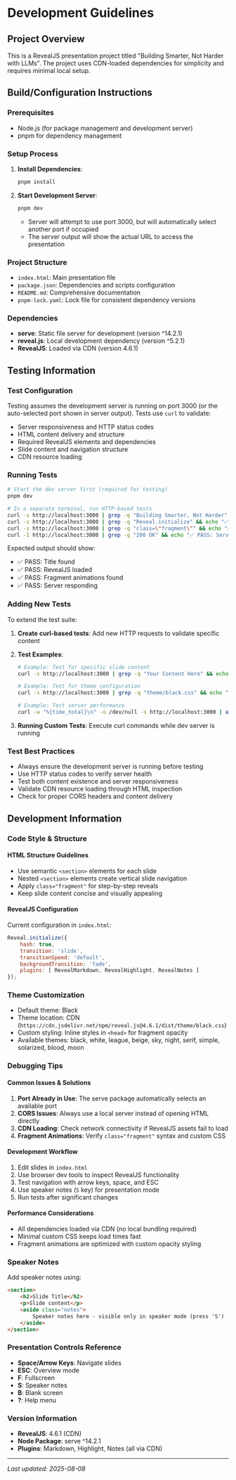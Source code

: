 # Development Guidelines

## Project Overview
This is a RevealJS presentation project titled "Building Smarter, Not Harder with LLMs". The project uses CDN-loaded dependencies for simplicity and requires minimal local setup.

## Build/Configuration Instructions

### Prerequisites
- Node.js (for package management and development server)
- pnpm for dependency management

### Setup Process
1. **Install Dependencies**:
   ```bash
   pnpm install
   ```

2. **Start Development Server**:
   ```bash
   pnpm dev
   ```
   - Server will attempt to use port 3000, but will automatically select another port if occupied
   - The server output will show the actual URL to access the presentation

### Project Structure
- `index.html`: Main presentation file
- `package.json`: Dependencies and scripts configuration
- `README.md`: Comprehensive documentation
- `pnpm-lock.yaml`: Lock file for consistent dependency versions

### Dependencies
- **serve**: Static file server for development (version ^14.2.1)
- **reveal.js**: Local development dependency (version ^5.2.1)
- **RevealJS**: Loaded via CDN (version 4.6.1)

## Testing Information

### Test Configuration
Testing assumes the development server is running on port 3000 (or the auto-selected port shown in server output). Tests use `curl` to validate:
- Server responsiveness and HTTP status codes
- HTML content delivery and structure
- Required RevealJS elements and dependencies
- Slide content and navigation structure
- CDN resource loading

### Running Tests
```bash
# Start the dev server first (required for testing)
pnpm dev

# In a separate terminal, run HTTP-based tests
curl -s http://localhost:3000 | grep -q "Building Smarter, Not Harder" && echo "✅ PASS: Title found" || echo "❌ FAIL: Title missing"
curl -s http://localhost:3000 | grep -q "Reveal.initialize" && echo "✅ PASS: RevealJS loaded" || echo "❌ FAIL: RevealJS missing"
curl -s http://localhost:3000 | grep -q "class=\"fragment\"" && echo "✅ PASS: Fragment animations found" || echo "❌ FAIL: No fragments"
curl -I http://localhost:3000 | grep -q "200 OK" && echo "✅ PASS: Server responding" || echo "❌ FAIL: Server error"
```

Expected output should show:
- ✅ PASS: Title found
- ✅ PASS: RevealJS loaded
- ✅ PASS: Fragment animations found
- ✅ PASS: Server responding

### Adding New Tests
To extend the test suite:

1. **Create curl-based tests**: Add new HTTP requests to validate specific content
2. **Test Examples**:
   ```bash
   # Example: Test for specific slide content
   curl -s http://localhost:3000 | grep -q "Your Content Here" && echo "✅ PASS: Content found" || echo "❌ FAIL: Content missing"
   
   # Example: Test for theme configuration
   curl -s http://localhost:3000 | grep -q "theme/black.css" && echo "✅ PASS: Black theme configured" || echo "❌ FAIL: Theme missing"
   
   # Example: Test server performance
   curl -w "%{time_total}\n" -o /dev/null -s http://localhost:3000 | awk '{if($1 < 1.0) print "✅ PASS: Fast response time"; else print "❌ FAIL: Slow response"}'
   ```

3. **Running Custom Tests**: Execute curl commands while dev server is running

### Test Best Practices
- Always ensure the development server is running before testing
- Use HTTP status codes to verify server health
- Test both content existence and server responsiveness
- Validate CDN resource loading through HTML inspection
- Check for proper CORS headers and content delivery

## Development Information

### Code Style & Structure

#### HTML Structure Guidelines
- Use semantic `<section>` elements for each slide
- Nested `<section>` elements create vertical slide navigation
- Apply `class="fragment"` for step-by-step reveals
- Keep slide content concise and visually appealing

#### RevealJS Configuration
Current configuration in `index.html`:
```javascript
Reveal.initialize({
    hash: true,
    transition: 'slide',
    transitionSpeed: 'default',
    backgroundTransition: 'fade',
    plugins: [ RevealMarkdown, RevealHighlight, RevealNotes ]
});
```

### Theme Customization
- Default theme: Black
- Theme location: CDN (`https://cdn.jsdelivr.net/npm/reveal.js@4.6.1/dist/theme/black.css`)
- Custom styling: Inline styles in `<head>` for fragment opacity
- Available themes: black, white, league, beige, sky, night, serif, simple, solarized, blood, moon

### Debugging Tips

#### Common Issues & Solutions
1. **Port Already in Use**: The serve package automatically selects an available port
2. **CORS Issues**: Always use a local server instead of opening HTML directly
3. **CDN Loading**: Check network connectivity if RevealJS assets fail to load
4. **Fragment Animations**: Verify `class="fragment"` syntax and custom CSS

#### Development Workflow
1. Edit slides in `index.html`
2. Use browser dev tools to inspect RevealJS functionality
3. Test navigation with arrow keys, space, and ESC
4. Use speaker notes (`S` key) for presentation mode
5. Run tests after significant changes

#### Performance Considerations
- All dependencies loaded via CDN (no local bundling required)
- Minimal custom CSS keeps load times fast
- Fragment animations are optimized with custom opacity styling

### Speaker Notes
Add speaker notes using:
```html
<section>
    <h2>Slide Title</h2>
    <p>Slide content</p>
    <aside class="notes">
        Speaker notes here - visible only in speaker mode (press 'S')
    </aside>
</section>
```

### Presentation Controls Reference
- **Space/Arrow Keys**: Navigate slides
- **ESC**: Overview mode
- **F**: Fullscreen
- **S**: Speaker notes
- **B**: Blank screen
- **?**: Help menu

### Version Information
- **RevealJS**: 4.6.1 (CDN)
- **Node Package**: serve ^14.2.1
- **Plugins**: Markdown, Highlight, Notes (all via CDN)

---

*Last updated: 2025-08-08*